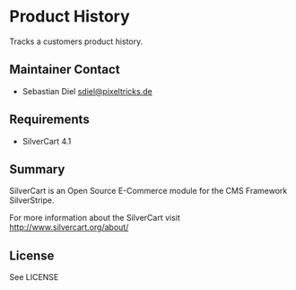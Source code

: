 # Product History
Tracks a customers product history.

## Maintainer Contact
* Sebastian Diel <sdiel@pixeltricks.de>

## Requirements
* SilverCart 4.1

## Summary
SilverCart is an Open Source E-Commerce module for the CMS Framework SilverStripe.

For more information about the SilverCart visit http://www.silvercart.org/about/

## License
See LICENSE